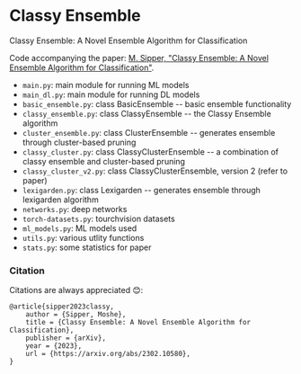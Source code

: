 # Classy Ensemble
Classy Ensemble: A Novel Ensemble Algorithm for Classification

Code accompanying the paper: [M. Sipper, "Classy Ensemble: A Novel Ensemble Algorithm for Classification"]([https://arxiv.org/](https://arxiv.org/abs/2302.10580)).

* `main.py`: main module for running ML models
* `main_dl.py`: main module for running DL models
* `basic_ensemble.py`: class BasicEnsemble -- basic ensemble functionality
* `classy_ensemble.py`: class ClassyEnsemble -- the Classy Ensemble algorithm
* `cluster_ensemble.py`: class ClusterEnsemble -- generates ensemble through cluster-based pruning
* `classy_cluster.py`: class ClassyClusterEnsemble -- a combination of classy ensemble and cluster-based pruning
* `classy_cluster_v2.py`: class ClassyClusterEnsemble, version 2 (refer to paper)
* `lexigarden.py`: class Lexigarden -- generates ensemble through lexigarden algorithm
* `networks.py`: deep networks
* `torch-datasets.py`: tourchvision datasets
* `ml_models.py`: ML models used 
* `utils.py`: various utlity functions
* `stats.py`: some statistics for paper


### Citation

Citations are always appreciated 😊:
```
@article{sipper2023classy,
    author = {Sipper, Moshe},
    title = {Classy Ensemble: A Novel Ensemble Algorithm for Classification},
    publisher = {arXiv},
    year = {2023},
    url = {https://arxiv.org/abs/2302.10580},
}
```
